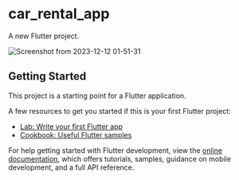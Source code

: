 # car_rental_app

A new Flutter project.

![Screenshot from 2023-12-12 01-51-31](https://github.com/NabihUzcategui/Flutter-Rent-Cars-App/assets/99839506/633ca887-28d6-4593-8d42-b6ab57526ef9)


## Getting Started

This project is a starting point for a Flutter application.

A few resources to get you started if this is your first Flutter project:

- [Lab: Write your first Flutter app](https://docs.flutter.dev/get-started/codelab)
- [Cookbook: Useful Flutter samples](https://docs.flutter.dev/cookbook)

For help getting started with Flutter development, view the
[online documentation](https://docs.flutter.dev/), which offers tutorials,
samples, guidance on mobile development, and a full API reference.
